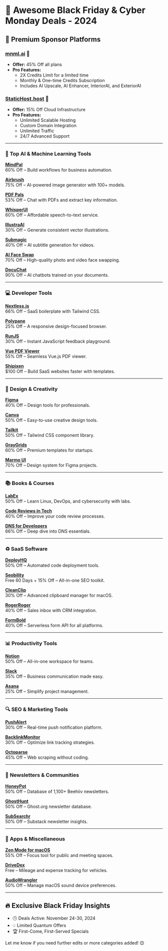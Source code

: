 # 🎉 Awesome Black Friday & Cyber Monday Deals - 2024

## 🌟 Premium Sponsor Platforms

### [mnml.ai](https://mnml.ai) 🧠  
- **Offer:** 45% Off all plans  
- **Pro Features:**  
  - 2X Credits Limit for a limited time  
  - Monthly & One-time Credits Subscription  
  - Includes AI Upscale, AI Enhancer, InteriorAI, and ExteriorAI  

### [StaticHost.host](https://statichost.host) 🚀  
- **Offer:** 15% Off Cloud Infrastructure  
- **Pro Features:**  
  - Unlimited Scalable Hosting  
  - Custom Domain Integration  
  - Unlimited Traffic  
  - 24/7 Advanced Support  

---

### 🤖 **Top AI & Machine Learning Tools**
**[MindPal](https://mindpal.io)**  
60% Off – Build workflows for business automation.  

**[Airbrush](https://airbrush.ai)**  
75% Off – AI-powered image generator with 100+ models.  

**[PDF Pals](https://pdfpals.com)**  
53% Off – Chat with PDFs and extract key information.  

**[WhisperUI](https://whisperui.com)**  
60% Off – Affordable speech-to-text service.  

**[IllustraAI](https://illustraai.com)**  
30% Off – Generate consistent vector illustrations.  

**[Submagic](https://submagic.co)**  
40% Off – AI subtitle generation for videos.  

**[AI Face Swap](https://aisaver.io)**  
70% Off – High-quality photo and video face swapping.  

**[DocuChat](https://docuchat.io)**  
90% Off – AI chatbots trained on your documents.  

---

### 💻 **Developer Tools**
**[Nextless.js](https://nextlessjs.com)**  
66% Off – SaaS boilerplate with Tailwind CSS.  

**[Polypane](https://polypane.app)**  
25% Off – A responsive design-focused browser.  

**[RunJS](https://runjs.app)**  
30% Off – Instant JavaScript feedback playground.  

**[Vue PDF Viewer](https://vue-pdf-viewer.dev)**  
55% Off – Seamless Vue.js PDF viewer.  

**[Shipixen](https://shipixen.com)**  
$100 Off – Build SaaS websites faster with templates.  

---

### 🎨 **Design & Creativity**
**[Figma](https://figma.com)**  
40% Off – Design tools for professionals.  

**[Canva](https://canva.com)**  
50% Off – Easy-to-use creative design tools.  

**[Tailkit](https://tailkit.com)**  
50% Off – Tailwind CSS component library.  

**[GrayGrids](https://graygrids.com)**  
60% Off – Premium templates for startups.  

**[Marmo UI](https://marmoui.com)**  
70% Off – Design system for Figma projects.  

---

### 📚 **Books & Courses**
**[LabEx](https://labex.io)**  
50% Off – Learn Linux, DevOps, and cybersecurity with labs.  

**[Code Reviews in Tech](https://gracehuang.gumroad.com)**  
40% Off – Improve your code review processes.  

**[DNS for Developers](https://nslookup.io)**  
66% Off – Deep dive into DNS essentials.  

---

### ♻️ **SaaS Software**
**[DeployHQ](https://deployhq.com)**  
50% Off – Automated code deployment tools.  

**[Seobility](https://seobility.net)**  
Free 60 Days + 15% Off – All-in-one SEO toolkit.  

**[CleanClip](https://cleanclip.cc)**  
30% Off – Advanced clipboard manager for macOS.  

**[RogerRoger](https://rogerroger.io)**  
40% Off – Sales inbox with CRM integration.  

**[FormBold](https://formbold.com)**  
40% Off – Serverless form API for all platforms.  

---

### 📊 **Productivity Tools**
**[Notion](https://notion.so)**  
50% Off – All-in-one workspace for teams.  

**[Slack](https://slack.com)**  
35% Off – Business communication made easy.  

**[Asana](https://asana.com)**  
25% Off – Simplify project management.  

---

### 🔍 **SEO & Marketing Tools**
**[PushAlert](https://pushalert.co)**  
30% Off – Real-time push notification platform.  

**[BacklinkMonitor](https://backlinkmonitor.com)**  
30% Off – Optimize link tracking strategies.  

**[Octoparse](https://octoparse.com)**  
45% Off – Web scraping without coding.  

---

### 📩 **Newsletters & Communities**
**[HoneyPot](https://unapologeticih.gumroad.com)**  
50% Off – Database of 1,100+ Beehiiv newsletters.  

**[GhostHunt](https://unapologeticih.gumroad.com)**  
50% Off – Ghost.org newsletter database.  

**[SubSearchr](https://unapologeticih.gumroad.com)**  
50% Off – Substack newsletter insights.  

---

### 💾 **Apps & Miscellaneous**  
**[Zen Mode for macOS](https://zenmode.app)**  
55% Off – Focus tool for public and meeting spaces.  

**[DriveDex](https://apple.co/3C8HoJX)**  
Free – Mileage and expense tracking for vehicles.  

**[AudioWrangler](https://audiowrangler.app)**  
50% Off – Manage macOS sound device preferences.  

---

## 🔥 Exclusive Black Friday Insights
- 🕒 Deals Active: November 24-30, 2024
- 💡 Limited Quantum Offers
- 🏆 First-Come, First-Served Specials

Let me know if you need further edits or more categories added! 😊
